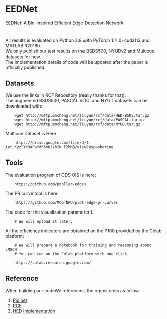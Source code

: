 # EEDNet
EEDNet: A Bio-Inspired Efficient Edge Detection Network

# 
All results is evaluated on Python 3.8 with PyTorch 1.11.0+cuda113 and MATLAB R2018b.\
 We only publish our test results on the BSDS500, NYUDv2  and Multicue datasets for now. \
 The implementation details of code will be updated after the paper is officially published.


## Datasets
We use the links in RCF Repository (really thanks for that). \
The augmented BSDS500, PASCAL VOC, and NYUD datasets can be downloaded with:

```
    wget http://mftp.mmcheng.net/liuyun/rcf/data/HED-BSDS.tar.gz
    wget http://mftp.mmcheng.net/liuyun/rcf/data/PASCAL.tar.gz
    wget http://mftp.mmcheng.net/liuyun/rcf/data/NYUD.tar.gz
```
Multicue Dataset is Here
```
    https://drive.google.com/file/d/1-tyt_KyzlYc9APafdh5mHJzh2K_F2hM8/view?usp=sharing
```

## Tools
The evaluation program of ODS OIS is here:
```
    https://github.com/pdollar/edges
```
The PR curve tool is here:
```
    https://github.com/MCG-NKU/plot-edge-pr-curves
```
The code for the visualization parameter L. 
```
    # We will upload it later.
```



All the efficiency indicators are obtained on the P100 provided by the Colab platform:
```
    # We will prepare a notebook for training and reasoning about LMGCN 
    # You can run on the Colab platform with one click.
    
    https://colab.research.google.com/
```

## Reference
When building our codeWe referenced the repositories as follow:
 
1. [Pidinet](https://github.com/cimerainbow/pidinet, "pidinet")
2. [RCF](https://github.com/yun-liu/rcf, "rcf")
3. [HED Implementation](https://github.com/xwjabc/hed, "hed")


